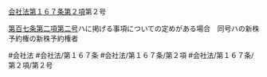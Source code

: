 [会社法第１６７条第２項](会社法＿＿＿＿第１６７条第２項)第２号

[第百七条第二項第二号](会社法＿＿＿＿第１０７条第２項第２号)ハに掲げる事項についての定めがある場合　同号ハの新株予約権の新株予約権者


#会社法
#会社法/第１６７条
#会社法/第１６７条/第２項
#会社法/第１６７条/第２項/第２号
